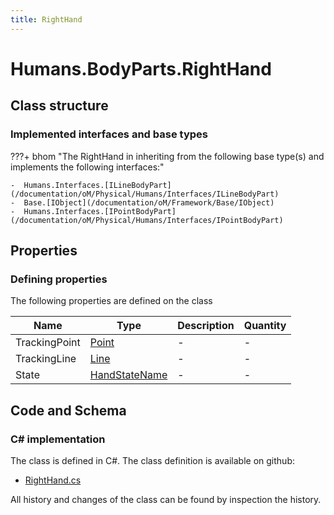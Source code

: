 ```yaml
---
title: RightHand
---
```


# Humans.BodyParts.RightHand



## Class structure

### Implemented interfaces and base types

???+ bhom "The RightHand in inheriting from the following base type(s) and implements the following interfaces:"

    -  Humans.Interfaces.[ILineBodyPart](/documentation/oM/Physical/Humans/Interfaces/ILineBodyPart)
    -  Base.[IObject](/documentation/oM/Framework/Base/IObject)
    -  Humans.Interfaces.[IPointBodyPart](/documentation/oM/Physical/Humans/Interfaces/IPointBodyPart)


## Properties



### Defining properties

The following properties are defined on the class

| Name             | Type             | Description      | Quantity         |
|------------------|------------------|------------------|------------------|
| TrackingPoint | [Point](/documentation/oM/Dimensional/Geometry/Point) | - | - |
| TrackingLine | [Line](/documentation/oM/Dimensional/Geometry/Line) | - | - |
| State | [HandStateName](/documentation/oM/Physical/Humans/HandStateName) | - | - |


## Code and Schema

### C# implementation

The class is defined in C#. The class definition is available on github:

- [RightHand.cs](https://github.com/BHoM/BHoM/blob/develop/Humans_oM/BodyParts\RightHand.cs)

All history and changes of the class can be found by inspection the history.
